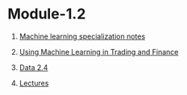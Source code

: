 # Module-1.2
1. [Machine learning specialization notes](https://docs.google.com/document/d/1ff54usBba1MymYfRkUNHuHTqkC4G_af5QInldp2NCxU/edit)

2. [Using Machine Learning in Trading and Finance](https://docs.google.com/document/d/151_VlvjBuawbSsTL2ACcsiKQ47d46hyRPs53Owe7iCk/edit?usp=sharing)

3. [Data 2.4](https://docs.google.com/document/d/1im6yh4olRT76mpmux7ofyQAHcU88TOEQ5J5q6kMOlyE/edit?usp=sharing)

4. [Lectures](https://drive.google.com/drive/folders/1gz8hEEBz6ZNq2-TVqk1JNa6jPtInC0ba?usp=drive_link)
